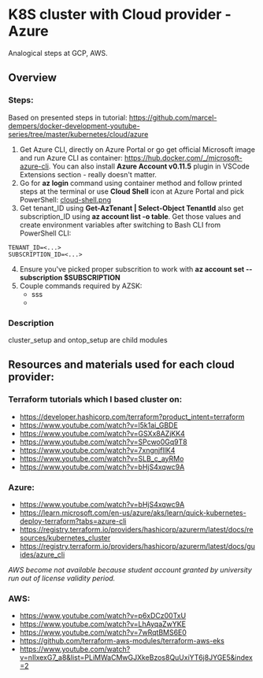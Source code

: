 # K8S cluster with Cloud provider - Azure
Analogical steps at GCP, AWS.
## Overview

### Steps:
Based on presented steps in tutorial: https://github.com/marcel-dempers/docker-development-youtube-series/tree/master/kubernetes/cloud/azure  
1.  Get Azure CLI, directly on Azure Portal or go get official Microsoft image and run Azure CLI as container: https://hub.docker.com/_/microsoft-azure-cli. You can also install **Azure Account v0.11.5** plugin in VSCode Extensions section - really doesn't matter.
2.  Go for **az login** command using container method and follow printed steps at the terminal or use **Cloud Shell** icon at Azure Portal and pick PowerShell:
[cloud-shell.png](/readme-images/cloud-shell.png)
3. Get tenant_ID using **Get-AzTenant | Select-Object TenantId** also get subscription_ID using **az account list -o table**. Get those values and create environment variables after switching to Bash CLI from PowerShell CLI:
```
TENANT_ID=<...>
SUBSCRIPTION_ID=<...>
```
4.  Ensure you've picked proper subscrition to work with **az account set --subscription $SUBSCRIPTION**
5.  Couple commands required by AZSK:
    - sss
    - 

### Description
cluster_setup and ontop_setup are child modules



## Resources and materials used for each cloud provider:
### Terraform tutorials which I based cluster on:
- https://developer.hashicorp.com/terraform?product_intent=terraform
- https://www.youtube.com/watch?v=l5k1ai_GBDE
- https://www.youtube.com/watch?v=GSXx8AZjKK4
- https://www.youtube.com/watch?v=SPcwo0Gq9T8
- https://www.youtube.com/watch?v=7xngnjfIlK4
- https://www.youtube.com/watch?v=SLB_c_ayRMo
- https://www.youtube.com/watch?v=bHjS4xqwc9A


### Azure:
- https://www.youtube.com/watch?v=bHjS4xqwc9A
- https://learn.microsoft.com/en-us/azure/aks/learn/quick-kubernetes-deploy-terraform?tabs=azure-cli
- https://registry.terraform.io/providers/hashicorp/azurerm/latest/docs/resources/kubernetes_cluster
- https://registry.terraform.io/providers/hashicorp/azurerm/latest/docs/guides/azure_cli


*AWS become not available because student account granted by university run out of license validity period.*
### AWS:
- https://www.youtube.com/watch?v=p6xDCz00TxU
- https://www.youtube.com/watch?v=LhAyqaZwYKE
- https://www.youtube.com/watch?v=7wRqtBMS6E0
- https://github.com/terraform-aws-modules/terraform-aws-eks
- https://www.youtube.com/watch?v=nIIxexG7_a8&list=PLiMWaCMwGJXkeBzos8QuUxiYT6j8JYGE5&index=2